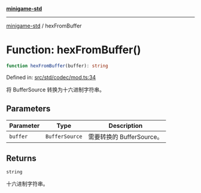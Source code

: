 [**minigame-std**](../README.md)

***

[minigame-std](../README.md) / hexFromBuffer

# Function: hexFromBuffer()

```ts
function hexFromBuffer(buffer): string
```

Defined in: [src/std/codec/mod.ts:34](https://github.com/JiangJie/minigame-std/blob/8c5db4b9c3dabb4d0435a493922f29b60a730f0d/src/std/codec/mod.ts#L34)

将 BufferSource 转换为十六进制字符串。

## Parameters

| Parameter | Type | Description |
| ------ | ------ | ------ |
| `buffer` | `BufferSource` | 需要转换的 BufferSource。 |

## Returns

`string`

十六进制字符串。

